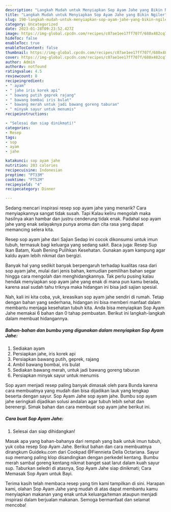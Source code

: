 ```yaml
---
description: "Langkah Mudah untuk Menyiapkan Sop Ayam Jahe yang Bikin Ngiler"
title: "Langkah Mudah untuk Menyiapkan Sop Ayam Jahe yang Bikin Ngiler"
slug: 190-langkah-mudah-untuk-menyiapkan-sop-ayam-jahe-yang-bikin-ngiler
category: Uncategorized
date: 2023-01-28T09:23:52.427Z
image: https://img-global.cpcdn.com/recipes/c07ae1ee17ff707f/680x482cq70/sop-ayam-jahe-foto-resep-utama.jpg
hideToc: false
enableToc: true
enableTocContent: false
thumbnail: https://img-global.cpcdn.com/recipes/c07ae1ee17ff707f/680x482cq70/sop-ayam-jahe-foto-resep-utama.jpg
cover: https://img-global.cpcdn.com/recipes/c07ae1ee17ff707f/680x482cq70/sop-ayam-jahe-foto-resep-utama.jpg
author: Admin
authorAv: notfound
ratingvalue: 4.5
reviewcount: 8
recipeingredient:
- " ayam"
- " jahe iris korek api"
- " bawang putih geprek rajang"
- " bawang bombai iris bulat"
- " bawang merah untuk jadi bawang goreng taburan"
- " minyak sayur untuk menumis"
recipeinstructions:

- "Selesai dan siap dinikmati!"
categories:
- Resep
tags:
- sop
- ayam
- jahe

katakunci: sop ayam jahe 
nutrition: 203 calories
recipecuisine: Indonesian
preptime: "PT33M"
cooktime: "PT52M"
recipeyield: "4"
recipecategory: Dinner

---
```



Sedang mencari inspirasi resep sop ayam jahe yang menarik? Cara menyiapkannya sangat tidak susah. Tapi Kalau keliru mengolah maka hasilnya akan hambar dan justru cenderung tidak enak. Padahal sop ayam jahe yang enak selayaknya punya aroma dan cita rasa yang dapat memancing selera kita.


Resep sop ayam jahe dari Sajian Sedap ini cocok dikonsumsi untuk imun tubuh, termasuk bagi keluarga yang sedang sakit. Baca juga: Resep Sup Ikan Batam, Kuah Bening Pulihkan Kesehatan. Gunakan ayam kampung agar kaldu ayam lebih nikmat dan bergizi.

Banyak hal yang sedikit banyak berpengaruh terhadap kualitas rasa dari sop ayam jahe, mulai dari jenis bahan, kemudian pemilihan bahan segar hingga cara mengolah dan menghidangkannya. Tak perlu pusing kalau hendak menyiapkan sop ayam jahe yang enak di mana pun kamu berada, karena asal sudah tahu triknya maka hidangan ini bisa jadi sajian spesial.


Nah, kali ini kita coba, yuk, kreasikan sop ayam jahe sendiri di rumah. Tetap dengan bahan yang sederhana, hidangan ini bisa memberi manfaat dalam membantu menjaga kesehatan tubuh kita. Anda bisa menyiapkan Sop Ayam Jahe memakai 6 bahan dan 0 tahap pembuatan. Berikut ini langkah-langkah dalam membuat hidangannya.

<!--inarticleads1-->

##### Bahan-bahan dan bumbu yang digunakan dalam menyiapkan Sop Ayam Jahe:

1. Sediakan  ayam
1. Persiapkan  jahe, iris korek api
1. Persiapkan  bawang putih, geprek, rajang
1. Ambil  bawang bombai, iris bulat
1. Sediakan  bawang merah, untuk jadi bawang goreng taburan
1. Persiapkan  minyak sayur untuk menumis


Sop ayam menjadi resep paling banyak dimasak oleh para Bunda karena cara membuatnya yang mudah dan bisa dijadikan lauk yang lengkap beserta dengan sayur. Sop Ayam Jahe sop ayam jahe. Bumbu sop ayam jahe seringkali dijadikan solusi andalan agar tubuh lebih sehat dan berenergi. Simak bahan dan cara membuat sop ayam jahe berikut ini. 

<!--inarticleads2-->

##### Cara buat Sop Ayam Jahe:


1. Selesai dan siap dihidangkan!

Masak apa yang bahan-bahanya dari rempah yang baik untuk imun tubuh, yuk coba resep Sop Ayam Jahe. Berikut bahan dan cara membuatnya dirangkum Guideku.com dari Cookpad @Fiennieta Della Octariana. Sayur sup memang paling klop disandingkan dengan perkedel kentang. Bumbu merah sambal goreng kentang nikmat banget saat larut dalam kuah sayur sup. Taburkan seledri di atasnya, Sop Ayam Jahe siap dinikmati; Cara Memasak Sop Ayam untuk Bayi. 

Terima kasih telah membaca resep yang tim kami tampilkan di sini. Harapan kami, olahan Sop Ayam Jahe yang mudah di atas dapat membantu kamu menyiapkan makanan yang enak untuk keluarga/teman ataupun menjadi inspirasi dalam berjualan makanan. Semoga bermanfaat dan selamat mencoba!

